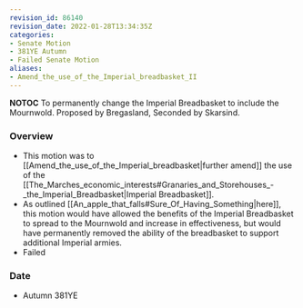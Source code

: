 ```yaml
---
revision_id: 86140
revision_date: 2022-01-28T13:34:35Z
categories:
- Senate Motion
- 381YE Autumn
- Failed Senate Motion
aliases:
- Amend_the_use_of_the_Imperial_breadbasket_II
---
```



__NOTOC__
To permanently change the Imperial Breadbasket to include the Mournwold.
Proposed by Bregasland, Seconded by Skarsind. 

### Overview
* This motion was to [[Amend_the_use_of_the_Imperial_breadbasket|further amend]] the use of the [[The_Marches_economic_interests#Granaries_and_Storehouses_-_the_Imperial_Breadbasket|Imperial Breadbasket]].
* As outlined [[An_apple_that_falls#Sure_Of_Having_Something|here]], this motion would have allowed the benefits of the Imperial Breadbasket to spread to the Mournwold and increase in effectiveness, but would have permanently removed the ability of the breadbasket to support additional Imperial armies. 
* Failed

### Date
* Autumn 381YE
